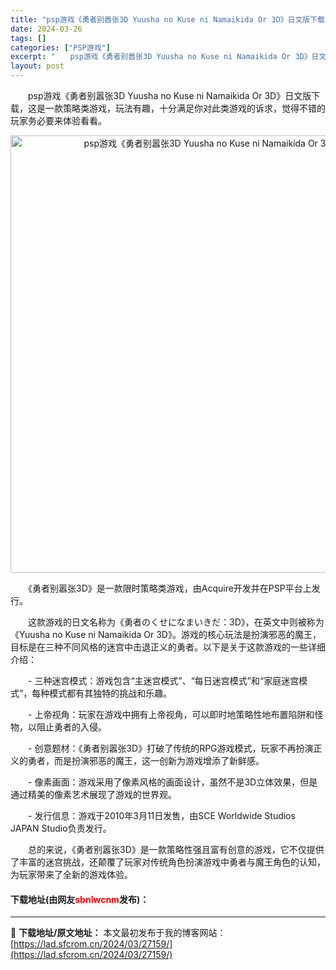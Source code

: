 ```yaml
---
title: "psp游戏《勇者别嚣张3D Yuusha no Kuse ni Namaikida Or 3D》日文版下载"
date: 2024-03-26
tags: []
categories: ["PSP游戏"]
excerpt: "　　psp游戏《勇者别嚣张3D Yuusha no Kuse ni Namaikida Or 3D》日文版下载，这是一款策略类游戏，玩法有趣，十分满足你对此类游戏的诉求，觉得不错的玩家务必要来体验看看。 　　《勇者别嚣张3D》是一款限时策略类游戏，由Acquire开发并在PSP平台上发行。 　　这款&hellip;"
layout: post
---
```


 <p>　　psp游戏《勇者别嚣张3D Yuusha no Kuse ni Namaikida Or 3D》日文版下载，这是一款策略类游戏，玩法有趣，十分满足你对此类游戏的诉求，觉得不错的玩家务必要来体验看看。</p> <p align="center"><img align="" border="0" src="https://lad.sfcrom.cn/wp-content/uploads/2024/03/20240326_6602100b53b6a.webp" width="700" alt="psp游戏《勇者别嚣张3D Yuusha no Kuse ni Namaikida Or 3D》日文版下载" /></p> <p>　　《勇者别嚣张3D》是一款限时策略类游戏，由Acquire开发并在PSP平台上发行。</p> <p>　　这款游戏的日文名称为《勇者のくせになまいきだ：3D》，在英文中则被称为《Yuusha no Kuse ni Namaikida Or 3D》。游戏的核心玩法是扮演邪恶的魔王，目标是在三种不同风格的迷宫中击退正义的勇者。以下是关于这款游戏的一些详细介绍：</p> <p>　　- 三种迷宫模式：游戏包含&ldquo;主迷宫模式&rdquo;、&ldquo;每日迷宫模式&rdquo;和&ldquo;家庭迷宫模式&rdquo;，每种模式都有其独特的挑战和乐趣。</p> <p>　　- 上帝视角：玩家在游戏中拥有上帝视角，可以即时地策略性地布置陷阱和怪物，以阻止勇者的入侵。</p> <p>　　- 创意题材：《勇者别嚣张3D》打破了传统的RPG游戏模式，玩家不再扮演正义的勇者，而是扮演邪恶的魔王，这一创新为游戏增添了新鲜感。</p> <p>　　- 像素画面：游戏采用了像素风格的画面设计，虽然不是3D立体效果，但是通过精美的像素艺术展现了游戏的世界观。</p> <p>　　- 发行信息：游戏于2010年3月11日发售，由SCE Worldwide Studios JAPAN Studio负责发行。</p> <p>　　总的来说，《勇者别嚣张3D》是一款策略性强且富有创意的游戏，它不仅提供了丰富的迷宫挑战，还颠覆了玩家对传统角色扮演游戏中勇者与魔王角色的认知，为玩家带来了全新的游戏体验。</p> <p><h4>下载地址(由网友<font color="red">sbnlwcnm</font>发布)：</h4></p> 

---
📖 **下载地址/原文地址：** 本文最初发布于我的博客网站：[https://lad.sfcrom.cn/2024/03/27159/](https://lad.sfcrom.cn/2024/03/27159/)

